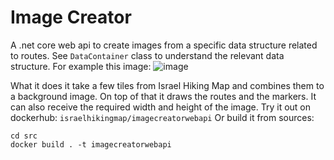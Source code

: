 # Image Creator
A .net core web api to create images from a specific data structure related to routes.
See `DataContainer` class to understand the relevant data structure.
For example this image:
![image](https://user-images.githubusercontent.com/3269297/147157323-609d38d3-59bd-4b90-90f4-43931fb6161f.png)

What it does it take a few tiles from Israel Hiking Map and combines them to a background image.
On top of that it draws the routes and the markers.
It can also receive the required width and height of the image.
Try it out on dockerhub: `israelhikingmap/imagecreatorwebapi`
Or build it from sources:
```
cd src
docker build . -t imagecreatorwebapi
```
